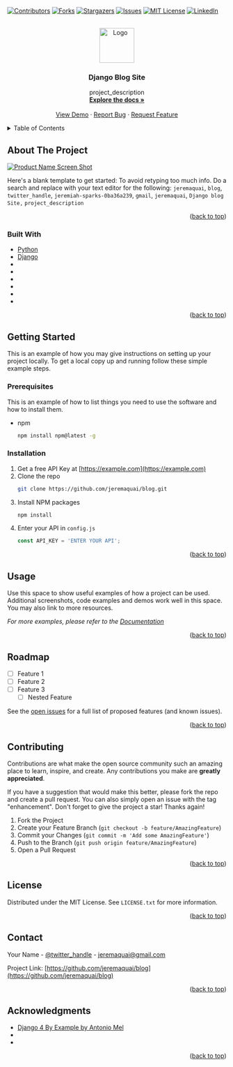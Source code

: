<div id="top"></div>
<!--
*** Thanks for checking out the Best-README-Template. If you have a suggestion
*** that would make this better, please fork the repo and create a pull request
*** or simply open an issue with the tag "enhancement".
*** Don't forget to give the project a star!
*** Thanks again! Now go create something AMAZING! :D
-->



<!-- PROJECT SHIELDS -->
<!--
*** I'm using markdown "reference style" links for readability.
*** Reference links are enclosed in brackets [ ] instead of parentheses ( ).
*** See the bottom of this document for the declaration of the reference variables
*** for contributors-url, forks-url, etc. This is an optional, concise syntax you may use.
*** https://www.markdownguide.org/basic-syntax/#reference-style-links
-->
[![Contributors][contributors-shield]][contributors-url]
[![Forks][forks-shield]][forks-url]
[![Stargazers][stars-shield]][stars-url]
[![Issues][issues-shield]][issues-url]
[![MIT License][license-shield]][license-url]
[![LinkedIn][linkedin-shield]][linkedin-url]



<!-- PROJECT LOGO -->
<br />
<div align="center">
  <a href="https://github.com/jeremaquai/blog">
    <img src="images/logo.png" alt="Logo" width="80" height="80">
  </a>

<h3 align="center">Django Blog Site</h3>

  <p align="center">
    project_description
    <br />
    <a href="https://github.com/jeremaquai/blog"><strong>Explore the docs »</strong></a>
    <br />
    <br />
    <a href="https://github.com/jeremaquai/blog">View Demo</a>
    ·
    <a href="https://github.com/jeremaquai/blog/issues">Report Bug</a>
    ·
    <a href="https://github.com/jeremaquai/blog/issues">Request Feature</a>
  </p>
</div>



<!-- TABLE OF CONTENTS -->
<details>
  <summary>Table of Contents</summary>
  <ol>
    <li>
      <a href="#about-the-project">About The Project</a>
      <ul>
        <li><a href="#built-with">Built With</a></li>
      </ul>
    </li>
    <li>
      <a href="#getting-started">Getting Started</a>
      <ul>
        <li><a href="#prerequisites">Prerequisites</a></li>
        <li><a href="#installation">Installation</a></li>
      </ul>
    </li>
    <li><a href="#usage">Usage</a></li>
    <li><a href="#roadmap">Roadmap</a></li>
    <li><a href="#contributing">Contributing</a></li>
    <li><a href="#license">License</a></li>
    <li><a href="#contact">Contact</a></li>
    <li><a href="#acknowledgments">Acknowledgments</a></li>
  </ol>
</details>



<!-- ABOUT THE PROJECT -->
## About The Project

[![Product Name Screen Shot][product-screenshot]](https://example.com)

Here's a blank template to get started: To avoid retyping too much info. Do a search and replace with your text editor for the following: `jeremaquai`, `blog`, `twitter_handle`, `jeremiah-sparks-0ba36a239`, `gmail`, `jeremaquai`, `Django blog Site,` `project_description`

<p align="right">(<a href="#top">back to top</a>)</p>



### Built With

* [Python](https://www.python.org/)
* [Django](https://www.djangoproject.com/)
* []()
* []()
* []()
* []()
* []()
* []()

<p align="right">(<a href="#top">back to top</a>)</p>



<!-- GETTING STARTED -->
## Getting Started

This is an example of how you may give instructions on setting up your project locally.
To get a local copy up and running follow these simple example steps.

### Prerequisites

This is an example of how to list things you need to use the software and how to install them.
* npm
  ```sh
  npm install npm@latest -g
  ```

### Installation

1. Get a free API Key at [https://example.com](https://example.com)
2. Clone the repo
   ```sh
   git clone https://github.com/jeremaquai/blog.git
   ```
3. Install NPM packages
   ```sh
   npm install
   ```
4. Enter your API in `config.js`
   ```js
   const API_KEY = 'ENTER YOUR API';
   ```

<p align="right">(<a href="#top">back to top</a>)</p>



<!-- USAGE EXAMPLES -->
## Usage

Use this space to show useful examples of how a project can be used. Additional screenshots, code examples and demos work well in this space. You may also link to more resources.

_For more examples, please refer to the [Documentation](https://example.com)_

<p align="right">(<a href="#top">back to top</a>)</p>



<!-- ROADMAP -->
## Roadmap

- [ ] Feature 1
- [ ] Feature 2
- [ ] Feature 3
    - [ ] Nested Feature

See the [open issues](https://github.com/jeremaquai/blog/issues) for a full list of proposed features (and known issues).

<p align="right">(<a href="#top">back to top</a>)</p>



<!-- CONTRIBUTING -->
## Contributing

Contributions are what make the open source community such an amazing place to learn, inspire, and create. Any contributions you make are **greatly appreciated**.

If you have a suggestion that would make this better, please fork the repo and create a pull request. You can also simply open an issue with the tag "enhancement".
Don't forget to give the project a star! Thanks again!

1. Fork the Project
2. Create your Feature Branch (`git checkout -b feature/AmazingFeature`)
3. Commit your Changes (`git commit -m 'Add some AmazingFeature'`)
4. Push to the Branch (`git push origin feature/AmazingFeature`)
5. Open a Pull Request

<p align="right">(<a href="#top">back to top</a>)</p>



<!-- LICENSE -->
## License

Distributed under the MIT License. See `LICENSE.txt` for more information.

<p align="right">(<a href="#top">back to top</a>)</p>



<!-- CONTACT -->
## Contact

Your Name - [@twitter_handle](https://twitter.com/twitter_handle) - jeremaquai@gmail.com

Project Link: [https://github.com/jeremaquai/blog](https://github.com/jeremaquai/blog)

<p align="right">(<a href="#top">back to top</a>)</p>



<!-- ACKNOWLEDGMENTS -->
## Acknowledgments

* [Django 4 By Example by Antonio Mel](https://www.perlego.com/book/3722936/django-4-by-example-build-powerful-and-reliable-python-web-applications-from-scratch-4th-edition-pdf)
* []()
* []()

<p align="right">(<a href="#top">back to top</a>)</p>



<!-- MARKDOWN LINKS & IMAGES -->
<!-- https://www.markdownguide.org/basic-syntax/#reference-style-links -->
[contributors-shield]: https://img.shields.io/github/contributors/jeremaquai/blog.svg?style=for-the-badge
[contributors-url]: https://github.com/jeremaquai/blog/graphs/contributors
[forks-shield]: https://img.shields.io/github/forks/jeremaquai/blog.svg?style=for-the-badge
[forks-url]: https://github.com/jeremaquai/blog/network/members
[stars-shield]: https://img.shields.io/github/stars/jeremaquai/blog.svg?style=for-the-badge
[stars-url]: https://github.com/jeremaquai/blog/stargazers
[issues-shield]: https://img.shields.io/github/issues/jeremaquai/blog.svg?style=for-the-badge
[issues-url]: https://github.com/jeremaquai/blog/issues
[license-shield]: https://img.shields.io/github/license/jeremaquai/blog.svg?style=for-the-badge
[license-url]: https://github.com/jeremaquai/blog/blob/master/LICENSE.txt
[linkedin-shield]: https://img.shields.io/badge/-LinkedIn-black.svg?style=for-the-badge&logo=linkedin&colorB=555
[linkedin-url]: https://linkedin.com/in/jeremiah-sparks-0ba36a239
[product-screenshot]: images/screenshot.png
